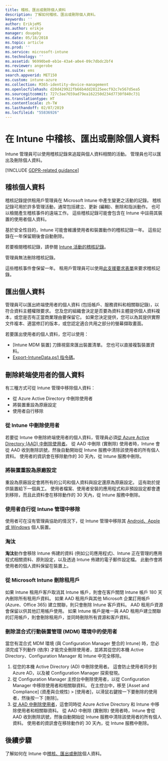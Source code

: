 ```yaml
---
title: 稽核、匯出或刪除個人資料
description: 了解如何稽核、匯出或刪除個人資料。
keywords: ''
author: ErikjeMS
ms.author: erikje
manager: dougeby
ms.date: 05/18/2018
ms.topic: article
ms.prod: ''
ms.service: microsoft-intune
ms.technology: ''
ms.assetid: 96990be0-eb1e-43a4-a0e4-09c7dbdc2bf4
ms.reviewer: angerobe
ms.suite: ems
search.appverid: MET150
ms.custom: intune-azure
ms.collection: M365-identity-device-management
ms.openlocfilehash: d20d429922fb66b4dd28125eecf92c7e567d5ea5
ms.sourcegitcommit: 727c3ae7659ad79ea162250d234d7730f840c731
ms.translationtype: HT
ms.contentlocale: zh-TW
ms.lasthandoff: 02/07/2019
ms.locfileid: "55836926"
---
```

# <a name="audit-export-or-delete-personal-data-in-intune"></a>在 Intune 中稽核、匯出或刪除個人資料

Intune 管理員可以使用稽核記錄來追蹤與個人資料相關的活動。 管理員也可以匯出及刪除個人資料。

[!INCLUDE [GDPR-related guidance](./includes/gdpr-intro-sentence.md)]

## <a name="audit-personal-data"></a>稽核個人資料

稽核記錄提供租用戶管理員在 Microsoft Intune 中產生變更之活動的記錄。 稽核記錄可用於許多管理活動，通常包括建立、更新 (編輯)、刪除和指派動作。 也可以檢閱產生稽核事件的遠端工作。 這些稽核記錄可能會包含在 Intune 中註冊其裝置的使用者個人資料。  

基於安全性目的，Intune 可能會維護使用者和裝置動作的稽核記錄一年。 這些記錄在一年保留期後會自動刪除。

若要檢閱稽核記錄，請參閱 [Intune 活動的稽核記錄](monitor-audit-logs.md)。 

管理員無法刪除稽核記錄。

這些稽核事件會保留一年。 租用戶管理員可以使用[此支援要求表單](https://privacy.microsoft.com/en-US/privacy-questions?)來要求稽核記錄。

## <a name="export-personal-data"></a>匯出個人資料

管理員可以匯出終端使用者的個人資料 (包括帳戶、服務資料和相關聯記錄)，以符合資料主體權限要求。 您及您的組織會決定是否要為資料主體提供個人資料複本，或您是否有正當商業理由要保留它。 如果您決定提供，您可以為其提供實際文件複本、適當修訂的版本，或您認定適合共用之部分的螢幕擷取畫面。

若要匯出使用者的個人資料，您可以使用： 
- [Intune MDM 裝置] 刀鋒視窗來匯出裝置清單。 您也可以直接複製裝置資料。
- [Export-IntuneData.ps1 指令碼](https://aka.ms/intunedataexport)。

## <a name="delete-end-user-personal-data"></a>刪除終端使用者的個人資料

有三種方式可從 Intune 管理中移除個人資料：
- 從 Azure Active Directory 中刪除使用者
- 將裝置重設為原廠設定
- 使用者自行移除

### <a name="delete-a-user-from-intune"></a>從 Intune 中刪除使用者

若要從 Intune 中刪除終端使用者的個人資料，管理員必須[從 Azure Active Directory (AAD) 中刪除使用者](https://docs.microsoft.com/azure/active-directory/add-users-azure-active-directory.md#delete-users-from-azure-ad)。 從 AAD 中刪除 (實刪除) 使用者時，Intune 會從 AAD 收到刪除訊號，然後自動開始從 Intune 服務中清除該使用者的所有個人資料。 使用者的資訊會在移除動作的 30 天內，從 Intune 服務中刪除。

### <a name="reset-device-to-factory-settings"></a>將裝置重設為原廠設定
重設為原廠設定會將所有的公司和個人資料與設定還原為原廠設定。 這有助於提供裝置給下一個員工。 使用者檔案、使用者安裝的應用程式和非預設設定都會遭到移除，而且此資料會在移除動作的 30 天內，從 Intune 服務中刪除。

### <a name="user-self-removal-from-intune-management"></a>使用者自行從 Intune 管理中移除
使用者可在沒有管理員協助的情況下，從 Intune 管理中移除其 [Android、Apple 或 Windows](https://docs.microsoft.com/intune-user-help/unenroll-your-device-from-intune-android.md) 個人裝置。   

### <a name="retire"></a>淘汰
**淘汰**動作會移除 Intune 佈建的資料 (例如公司應用程式)、Intune 正在管理的應用程式相關資料、原則設定，以及透過 Intune 佈建的電子郵件設定檔。 此動作會將使用者的個人資料保留在裝置上。

### <a name="delete-a-tenant-from-microsoft-intune"></a>從 Microsoft Intune 刪除租用戶

如果 Intune 租用戶客戶取消其 Intune 帳戶，則會在客戶關閉 Intune 帳戶 180 天內刪除所有租用戶資料。 如果 AAD 租用戶與其他 Microsoft 企業訂用帳戶 (Azure、Office 365) 建立關聯，則只會刪除 Intune 客戶資料。 AAD 租用戶資源會保留以供其他訂用帳戶使用。 如果 Intune 帳戶是唯一與 AAD 租用戶建立關聯的訂用帳戶，則會刪除租用戶，並同時刪除所有資源和客戶資料。

### <a name="delete-a-user-in-a-hybrid-mobile-device-management-mdm-environment"></a>刪除混合式行動裝置管理 (MDM) 環境中的使用者
當您有混合式 MDM 環境 (與 Configuration Manager 整合的 Intune) 時，您必須完成下列動作 (依序) 才能完全刪除使用者，並將其從您的本機 Active Directory、Configuration Manager 和 Intune 中完全移除。

1. 從您的本機 Active Directory (AD) 中刪除使用者。 這會防止使用者同步到 Azure AD，以及被 Configuration Manager 探索發現。 
2. 從 Configuration Manager 主控台中刪除使用者，以從 Configuration Manager 中移除使用者和相關聯資料。 在主控台中，移至 [Asset and Compliance] \(資產與合規性\) > [使用者]，以滑鼠右鍵按一下要刪除的使用者，然後按一下 [刪除]。
3. [從 AAD 中刪除使用者](https://docs.microsoft.com/azure/active-directory/add-users-azure-active-directory.md#delete-users-from-azure-ad)，這會同時從 Azure Active Directory 和 Intune 中移除使用者和相關聯資料。 從 AAD 中刪除 (實刪除) 使用者時，Intune 會從 AAD 收到刪除訊號，然後自動開始從 Intune 服務中清除該使用者的所有個人資料。 使用者的資訊會在移除動作的 30 天內，從 Intune 服務中刪除。

## <a name="next-steps"></a>後續步驟

了解如何在 Intune 中[稽核、匯出或刪除](privacy-data-audit-export-delete.md)個人資料。
